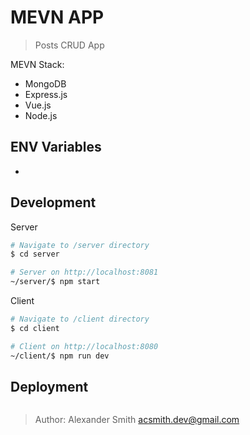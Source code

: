 # MEVN APP

> Posts CRUD App

MEVN Stack:
* MongoDB
* Express.js
* Vue.js
* Node.js

## ENV Variables
*


## Development

Server
```bash
# Navigate to /server directory
$ cd server

# Server on http://localhost:8081
~/server/$ npm start
```

Client
```bash
# Navigate to /client directory
$ cd client

# Client on http://localhost:8080
~/client/$ npm run dev
```


## Deployment

```bash
```

> Author: Alexander Smith <acsmith.dev@gmail.com>
